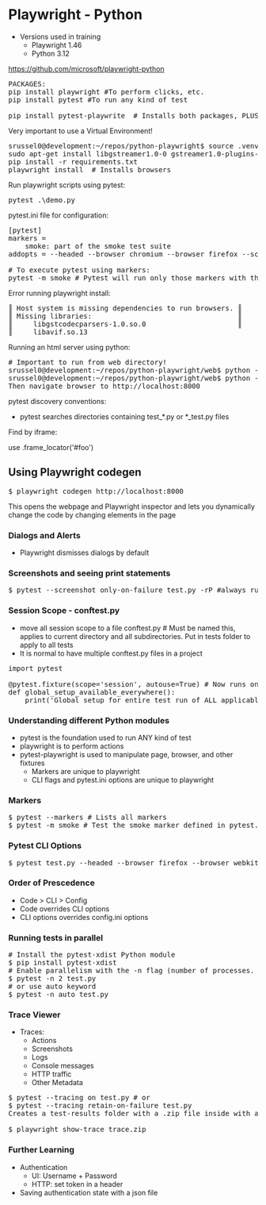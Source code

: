 # Playwright - Python

- Versions used in training
    - Playwright 1.46
    - Python 3.12

https://github.com/microsoft/playwright-python

<pre>
PACKAGES:
pip install playwright #To perform clicks, etc.
pip install pytest #To run any kind of test

pip install pytest-playwrite  # Installs both packages, PLUS extra functionality!
</pre>

Very important to use a Virtual Environment!

<pre>srussel0@development:~/repos/python-playwright$ source .venv/local/bin/activate
sudo apt-get install libgstreamer1.0-0 gstreamer1.0-plugins-base gstreamer1.0-plugins-good gstreamer1.0-plugins-bad gstreamer1.0-plugins-ugly gstreamer1.0-libav
pip install -r requirements.txt
playwright install  # Installs browsers
</pre>

Run playwright scripts using pytest:

<pre>pytest .\demo.py</pre>

pytest.ini file for configuration:
<pre>
[pytest]
markers = 
    smoke: part of the smoke test suite
addopts = --headed --browser chromium --browser firefox --screenshot only-on-failure --numprocesses auto

# To execute pytest using markers:
pytest -m smoke # Pytest will run only those markers with the specified marker
</pre>

Error running playwright install:
<pre>
║ Host system is missing dependencies to run browsers. ║
║ Missing libraries:                                   ║
║     libgstcodecparsers-1.0.so.0                      ║
║     libavif.so.13 
</pre>

Running an html server using python:
<pre>
# Important to run from web directory!
srussel0@development:~/repos/python-playwright/web$ python -m http.server &  # runs on port 8000, if you need a different port:
srussel0@development:~/repos/python-playwright/web$ python -m http.server 3000 &
Then navigate browser to http://localhost:8000
</pre>

pytest discovery conventions:
- pytest searches directories containing test_*.py or *_test.py files

Find by iframe:

use .frame_locator('#foo')

## Using Playwright codegen
<pre>
$ playwright codegen http://localhost:8000
</pre>

This opens the webpage and Playwright inspector and lets you dynamically change the code by changing elements in the page

### Dialogs and Alerts
- Playwright dismisses dialogs by default

### Screenshots and seeing print statements
<pre>
$ pytest --screenshot only-on-failure test.py -rP #always run with -rP to see print statement
</pre>

### Session Scope - conftest.py ####
- move all session scope to a file conftest.py  # Must be named this, applies to current directory and all subdirectories.  Put in tests folder to apply to all tests
- It is normal to have multiple conftest.py files in a project
<pre>
import pytest

@pytest.fixture(scope='session', autouse=True) # Now runs once before all tests
def global_setup_available_everywhere():
    print('Global setup for entire test run of ALL applicable tests')
</pre>


### Understanding different Python modules
- pytest is the foundation used to run ANY kind of test
- playwright is to perform actions
- pytest-playwright is used to manipulate page, browser, and other fixtures
    - Markers are unique to playwright
    - CLI flags and pytest.ini options are unique to playwright

### Markers
<pre>
$ pytest --markers # Lists all markers
$ pytest -m smoke # Test the smoke marker defined in pytest.ini
</pre>

### Pytest CLI Options
<pre>
$ pytest test.py --headed --browser firefox --browser webkit --slowmo 300 --screenshot only-on-failure --base-url http://localhost:8000/
</pre>

### Order of Prescedence
- Code > CLI > Config
- Code overrides CLI options
- CLI options overrides config.ini options

### Running tests in parallel
<pre>
# Install the pytest-xdist Python module
$ pip install pytest-xdist
# Enable parallelism with the -n flag (number of processes.  Cannot exceed number of CPUS!)
$ pytest -n 2 test.py
# or use auto keyword
$ pytest -n auto test.py
</pre>

### Trace Viewer
- Traces:
    - Actions
    - Screenshots
    - Logs
    - Console messages
    - HTTP traffic
    - Other Metadata

<pre>
$ pytest --tracing on test.py # or
$ pytest --tracing retain-on-failure test.py
Creates a test-results folder with a .zip file inside with all trace info

$ playwright show-trace trace.zip
</pre>

### Further Learning
- Authentication
    - UI: Username + Password
    - HTTP: set token in a header
- Saving authentication state with a json file




